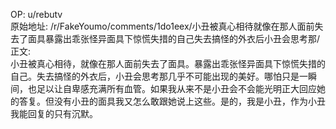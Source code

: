 
OP: u/rebutv  
原始地址: /r/FakeYoumo/comments/1do1eex/小丑被真心相待就像在那人面前失去了面具暴露出乖张怪异面具下惊慌失措的自己失去搞怪的外衣后小丑会思考那/  
正文:  
小丑被真心相待，就像在那人面前失去了面具。暴露出乖张怪异面具下惊慌失措的自己。失去搞怪的外衣后，小丑会思考那几乎不可能出现的美好。哪怕只是一瞬间，也足以让自卑感充满所有血管。如果我从来不是小丑会不会能光明正大回应她的答复。但没有小丑的面具我又怎么敢跟她说上这些。是的，我是小丑，作为小丑我能回复的只有沉默。  

